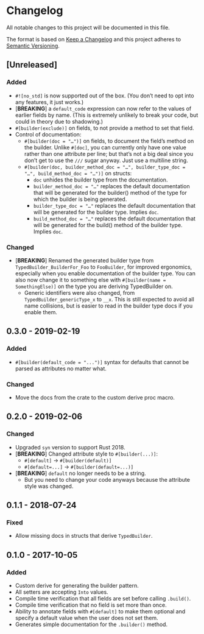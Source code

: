 # Changelog
All notable changes to this project will be documented in this file.

The format is based on [Keep a Changelog](http://keepachangelog.com/en/1.0.0/)
and this project adheres to [Semantic Versioning](http://semver.org/spec/v2.0.0.html).

## [Unreleased]
### Added
- `#![no_std]` is now supported out of the box. (You don’t need to opt into any features, it just works.)
- [**BREAKING**] a `default_code` expression can now refer to the values of earlier fields by name.
  (This is extremely unlikely to break your code, but could in theory due to shadowing.)
- `#[builder(exclude)]` on fields, to not provide a method to set that field.
- Control of documentation:
  - `#[builder(doc = "…")]` on fields, to document the field’s method on the builder. Unlike `#[doc]`, you can currently only have one value rather than one attribute per line; but that’s not a big deal since you don’t get to use the `///` sugar anyway. Just use a multiline string.
  - `#[builder(doc, builder_method_doc = "…", builder_type_doc = "…", build_method_doc = "…")]` on structs:
    - `doc` unhides the builder type from the documentation.
	- `builder_method_doc = "…"` replaces the default documentation that will be generated for the builder() method of the type for which the builder is being generated.
	- `builder_type_doc = "…"` replaces the default documentation that will be generated for the builder type. Implies `doc`.
	- `build_method_doc = "…"` replaces the default documentation that will be generated for the build() method of the builder type. Implies `doc`.

### Changed
- [**BREAKING**] Renamed the generated builder type from `TypedBuilder_BuilderFor_Foo` to `FooBuilder`, for improved ergonomics, especially when you enable documentation of the builder type. You can also now change it to something else with `#[builder(name = SomethingElse)]` on the type you are deriving TypedBuilder on.
  - Generic identifiers were also changed, from `TypedBuilder_genericType_x` to `__x`. This is still expected to avoid all name collisions, but is easier to read in the builder type docs if you enable them.

## 0.3.0 - 2019-02-19
### Added
- `#[builder(default_code = "...")]` syntax for defaults that cannot be parsed
  as attributes no matter what.

### Changed
- Move the docs from the crate to the custom derive proc macro.

## 0.2.0 - 2019-02-06
### Changed
- Upgraded `syn` version to support Rust 2018.
- [**BREAKING**] Changed attribute style to `#[builder(...)]`:
  - `#[default]` -> `#[builder(default)]`
  - `#[default=...]` -> `#[builder(default=...)]`
- [**BREAKING**] `default` no longer needs to be a string.
  - But you need to change your code anyways because the attribute style was changed.

## 0.1.1 - 2018-07-24
### Fixed
- Allow missing docs in structs that derive `TypedBuilder`.

## 0.1.0 - 2017-10-05
### Added
- Custom derive for generating the builder pattern.
- All setters are accepting `Into` values.
- Compile time verification that all fields are set before calling `.build()`.
- Compile time verification that no field is set more than once.
- Ability to annotate fields with `#[default]` to make them optional and specify a default value when the user does not set them.
- Generates simple documentation for the `.builder()` method.
